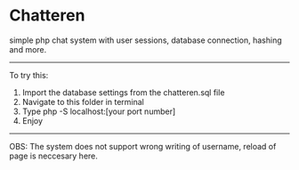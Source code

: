 # Chatteren

simple php chat system with user sessions, database connection, hashing and more.

---------------------------------------------------------------------------------


To try this:
1. Import the database settings from the chatteren.sql file
2. Navigate to this folder in terminal
3. Type php -S localhost:[your port number]
4. Enjoy


-----------------------------------------------------------------------------------

OBS: 
The system does not support wrong writing of username, reload of page is neccesary here. 
